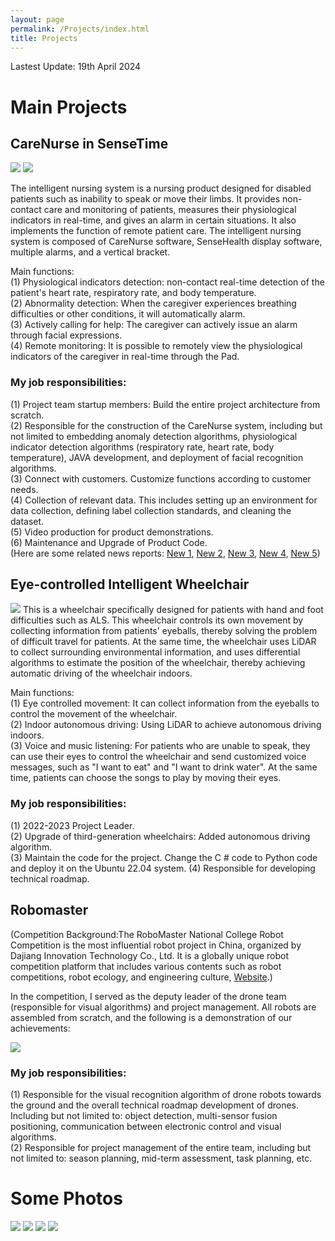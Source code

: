 ```yaml
---
layout: page
permalink: /Projects/index.html
title: Projects
---
```


Lastest Update: 19th April 2024

# Main Projects

## CareNurse in SenseTime
<img src="/images/SenseNurse.png">
<img src="/images/SenseNurse_1.png">

The intelligent nursing system is a nursing product designed for disabled patients such as inability to speak or move their limbs. It provides non-contact care and monitoring of patients, measures their physiological indicators in real-time, and gives an alarm in certain situations. It also implements the function of remote patient care.
The intelligent nursing system is composed of CareNurse software, SenseHealth display software, multiple alarms, and a vertical bracket.

Main functions:<br>
(1) Physiological indicators detection: non-contact real-time detection of the patient's heart rate, respiratory rate, and body temperature.<br>
(2) Abnormality detection: When the caregiver experiences breathing difficulties or other conditions, it will automatically alarm.<br>
(3) Actively calling for help: The caregiver can actively issue an alarm through facial expressions.<br>
(4) Remote monitoring: It is possible to remotely view the physiological indicators of the caregiver in real-time through the Pad.<br>

### My job responsibilities:<br>
(1) Project team startup members: Build the entire project architecture from scratch. <br>
(2) Responsible for the construction of the CareNurse system, including but not limited to embedding anomaly detection algorithms, physiological indicator detection algorithms (respiratory rate, heart rate, body temperature), JAVA development, and deployment of facial recognition algorithms.<br>
(3) Connect with customers. Customize functions according to customer needs.<br>
(4) Collection of relevant data. This includes setting up an environment for data collection, defining label collection standards, and cleaning the dataset.<br>
(5) Video production for product demonstrations.<br>
(6) Maintenance and Upgrade of Product Code.<br>
(Here are some related news reports: [New 1](https://baijiahao.baidu.com/s?id=1764316686058681537&wfr=spider&for=pc), [New 2](https://baijiahao.baidu.com/s?id=1736230330595373751&wfr=spider&for=pc), [New 3](https://www.thepaper.cn/newsDetail_forward_18668369), [New 4](https://baijiahao.baidu.com/s?id=1736218627222506189&wfr=spider&for=pc), [New 5](http://www.cb.com.cn/index/show/gszx/cv/cv135284262276))


## Eye-controlled Intelligent Wheelchair
<img src="/images/Eye-Wheelchair.png">
This is a wheelchair specifically designed for patients with hand and foot difficulties such as ALS. This wheelchair controls its own movement by collecting information from patients' eyeballs, thereby solving the problem of difficult travel for patients. At the same time, the wheelchair uses LiDAR to collect surrounding environmental information, and uses differential algorithms to estimate the position of the wheelchair, thereby achieving automatic driving of the wheelchair indoors.

Main functions:<br>
(1) Eye controlled movement: It can collect information from the eyeballs to control the movement of the wheelchair.<br>
(2) Indoor autonomous driving: Using LiDAR to achieve autonomous driving indoors.<br>
(3) Voice and music listening: For patients who are unable to speak, they can use their eyes to control the wheelchair and send customized voice messages, such as "I want to eat" and "I want to drink water". At the same time, patients can choose the songs to play by moving their eyes.

### My job responsibilities:<br>
(1) 2022-2023 Project Leader. <br>
(2) Upgrade of third-generation wheelchairs: Added autonomous driving algorithm. <br>
(3) Maintain the code for the project. Change the C # code to Python code and deploy it on the Ubuntu 22.04 system.
(4) Responsible for developing technical roadmap.

## Robomaster

(Competition Background:The RoboMaster National College Robot Competition is the most influential robot project in China, organized by Dajiang Innovation Technology Co., Ltd. It is a globally unique robot competition platform that includes various contents such as robot competitions, robot ecology, and engineering culture, [Website](https://www.robomaster.com/zh-CN).)

In the competition, I served as the deputy leader of the drone team (responsible for visual algorithms) and project management. All robots are assembled from scratch, and the following is a demonstration of our achievements:

<img src="/images/robomaster.png">

### My job responsibilities:<br>
(1) Responsible for the visual recognition algorithm of drone robots towards the ground and the overall technical roadmap development of drones. Including but not limited to: object detection, multi-sensor fusion positioning, communication between electronic control and visual algorithms.<br>
(2) Responsible for project management of the entire team, including but not limited to: season planning, mid-term assessment, task planning, etc. 

# Some Photos

<img src="/images/photo1.jpeg">
<img src="/images/photo3.jpg">
<img src="/images/photo4.jpg">
<img src="/images/photo5.png">